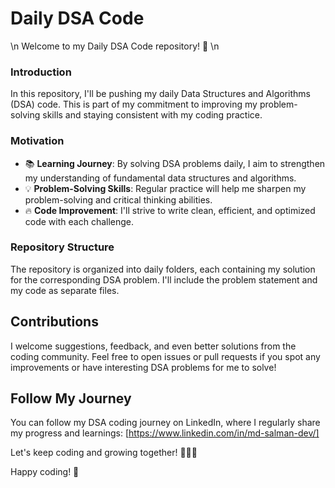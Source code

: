 
# Daily DSA Code
\n
Welcome to my Daily DSA Code repository! 🚀
\n
### Introduction

In this repository, I'll be pushing my daily Data Structures and Algorithms (DSA) code. This is part of my commitment to improving my problem-solving skills and staying consistent with my coding practice.

### Motivation

- 📚 **Learning Journey**: By solving DSA problems daily, I aim to strengthen my understanding of fundamental data structures and algorithms.
- 💡 **Problem-Solving Skills**: Regular practice will help me sharpen my problem-solving and critical thinking abilities.
- 🔥 **Code Improvement**: I'll strive to write clean, efficient, and optimized code with each challenge.

### Repository Structure

The repository is organized into daily folders, each containing my solution for the corresponding DSA problem. I'll include the problem statement and my code as separate files.

## Contributions

I welcome suggestions, feedback, and even better solutions from the coding community. Feel free to open issues or pull requests if you spot any improvements or have interesting DSA problems for me to solve!

## Follow My Journey

You can follow my DSA coding journey on LinkedIn, where I regularly share my progress and learnings: [https://www.linkedin.com/in/md-salman-dev/]

Let's keep coding and growing together! 🌱👩‍💻

Happy coding! 🚀


 
 
